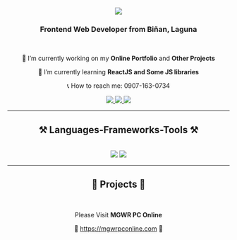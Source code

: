 <h1 align="center">
    <img src="https://readme-typing-svg.herokuapp.com/?font=Righteous&size=35&center=true&vCenter=true&width=500&height=70&duration=4000&lines=Hi+There!+👋;+I'm+Joshua+Lopez!;" />
</h1>

<h3 align="center">Frontend Web Developer from Biñan, Laguna</h3>
<br/>
<div align="center">
    
 🔭 I’m currently working on my **Online Portfolio** and **Other Projects**
 
 🌱 I’m currently learning **ReactJS and Some JS libraries**
 
 📞 How to reach me: 0907-163-0734
 </div>
 
<div align="center"> 
  <a href="mailto:jsh.lpz.main@gmail.com">
    <img src="https://img.shields.io/badge/Gmail-333333?style=for-the-badge&logo=gmail&logoColor=red"/>
  </a>
  <a href="https://www.linkedin.com/in/joshua-alen-lopez-442287255/">
    <img src="https://img.shields.io/badge/LinkedIn-0077B5?style=for-the-badge&logo=linkedin&logoColor=white" target="_blank" />
  </a>
  <a href="https://github.com/Joshieepooo/Joshua-Lopez-Portfolio">
     <img src="https://img.shields.io/badge/Portfolio-FF5722?style=for-the-badge&logo=todoist&logoColor=white" target="_blank" /> 
  </a>
</div>

 <hr/>
 
<h2 align="center">⚒️ Languages-Frameworks-Tools ⚒️</h2>
<br/>
<div align="center">
    <img src="https://skillicons.dev/icons?i=html,css,sass,javascript,php,mysql,git,nodejs,react,npm,vite" />
    <img src="https://skillicons.dev/icons?i=ts,java,cpp,cs,github,vscode,visualstudio,eclipse,sublime,ps,ai" /><br>
</div>

 <hr/>
 
<h2 align="center">🔗 Projects 🔗</h2>
<br/>
<div align="center">
    
  Please Visit **MGWR PC Online**
 
  📌 https://mgwrpconline.com 📌
 </div>
